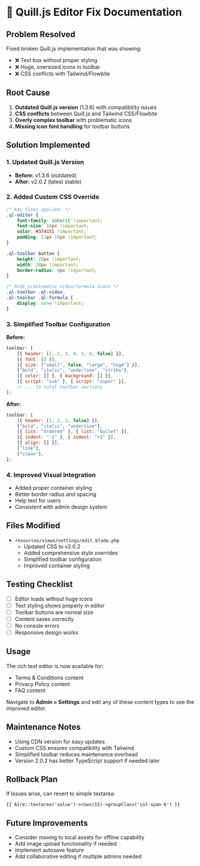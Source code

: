 # 🔧 Quill.js Editor Fix Documentation

## Problem Resolved

Fixed broken Quill.js implementation that was showing:

-   ❌ Text box without proper styling
-   ❌ Huge, oversized icons in toolbar
-   ❌ CSS conflicts with Tailwind/Flowbite

## Root Cause

1. **Outdated Quill.js version** (1.3.6) with compatibility issues
2. **CSS conflicts** between Quill.js and Tailwind CSS/Flowbite
3. **Overly complex toolbar** with problematic icons
4. **Missing icon font handling** for toolbar buttons

## Solution Implemented

### 1. Updated Quill.js Version

-   **Before:** v1.3.6 (outdated)
-   **After:** v2.0.2 (latest stable)

### 2. Added Custom CSS Override

```css
/* Key fixes applied: */
.ql-editor {
    font-family: inherit !important;
    font-size: 14px !important;
    color: #374151 !important;
    padding: 12px 15px !important;
}

.ql-toolbar button {
    height: 28px !important;
    width: 28px !important;
    border-radius: 4px !important;
}

/* Hide problematic video/formula icons */
.ql-toolbar .ql-video,
.ql-toolbar .ql-formula {
    display: none !important;
}
```

### 3. Simplified Toolbar Configuration

**Before:**

```javascript
toolbar: [
    [{ header: [1, 2, 3, 4, 5, 6, false] }],
    [{ font: [] }],
    [{ size: ["small", false, "large", "huge"] }],
    ["bold", "italic", "underline", "strike"],
    [{ color: [] }, { background: [] }],
    [{ script: "sub" }, { script: "super" }],
    // ... 13 total toolbar sections
];
```

**After:**

```javascript
toolbar: [
    [{ header: [1, 2, 3, false] }],
    ["bold", "italic", "underline"],
    [{ list: "ordered" }, { list: "bullet" }],
    [{ indent: "-1" }, { indent: "+1" }],
    [{ align: [] }],
    ["link"],
    ["clean"],
];
```

### 4. Improved Visual Integration

-   Added proper container styling
-   Better border radius and spacing
-   Help text for users
-   Consistent with admin design system

## Files Modified

-   `resources/views/settings/edit.blade.php`
    -   Updated CSS to v2.0.2
    -   Added comprehensive style overrides
    -   Simplified toolbar configuration
    -   Improved container styling

## Testing Checklist

-   [ ] Editor loads without huge icons
-   [ ] Text styling shows properly in editor
-   [ ] Toolbar buttons are normal size
-   [ ] Content saves correctly
-   [ ] No console errors
-   [ ] Responsive design works

## Usage

The rich text editor is now available for:

-   Terms & Conditions content
-   Privacy Policy content
-   FAQ content

Navigate to **Admin > Settings** and edit any of these content types to see the improved editor.

## Maintenance Notes

-   Using CDN version for easy updates
-   Custom CSS ensures compatibility with Tailwind
-   Simplified toolbar reduces maintenance overhead
-   Version 2.0.2 has better TypeScript support if needed later

## Rollback Plan

If issues arise, can revert to simple textarea:

```blade
{{ Aire::textarea('value')->rows(15)->groupClass('col-span-6') }}
```

## Future Improvements

-   Consider moving to local assets for offline capability
-   Add image upload functionality if needed
-   Implement autosave feature
-   Add collaborative editing if multiple admins needed
